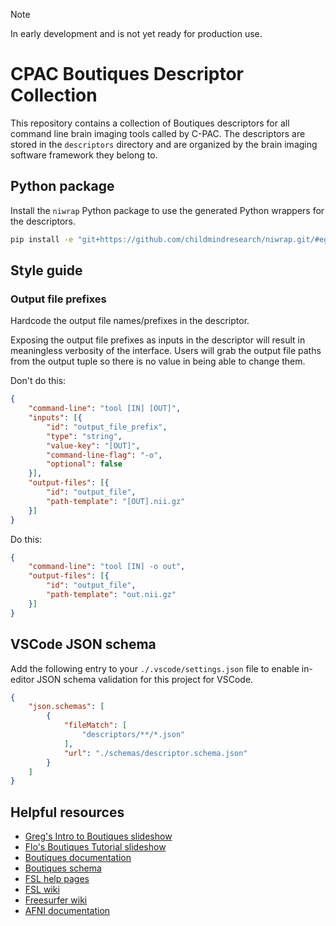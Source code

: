 > [!NOTE]  
> In early development and is not yet ready for production use.

# CPAC Boutiques Descriptor Collection

This repository contains a collection of Boutiques descriptors for all command line brain imaging tools called by C-PAC. The descriptors are stored in the `descriptors` directory and are organized by the brain imaging software framework they belong to.

## Python package

Install the `niwrap` Python package to use the generated Python wrappers for the descriptors.

```bash
pip install -e "git+https://github.com/childmindresearch/niwrap.git/#egg=niwrap&subdirectory=python"
```

## Style guide

### Output file prefixes

Hardcode the output file names/prefixes in the descriptor.

Exposing the output file prefixes as inputs in the descriptor will result in meaningless verbosity of the interface. Users will grab the output file paths from the output tuple so there is no value in being able to change them.

Don't do this:

```json
{
    "command-line": "tool [IN] [OUT]",
    "inputs": [{
        "id": "output_file_prefix",
        "type": "string",
        "value-key": "[OUT]",
        "command-line-flag": "-o",
        "optional": false
    }],
    "output-files": [{
        "id": "output_file",
        "path-template": "[OUT].nii.gz"
    }]
}
```

Do this:

```json
{
    "command-line": "tool [IN] -o out",
    "output-files": [{
        "id": "output_file",
        "path-template": "out.nii.gz"
    }]
}
```

## VSCode JSON schema

Add the following entry to your `./.vscode/settings.json` file to enable in-editor JSON schema validation for this project for VSCode.

```json
{
    "json.schemas": [
        {
            "fileMatch": [
                "descriptors/**/*.json"
            ],
            "url": "./schemas/descriptor.schema.json"
        }
    ]
}
```

## Helpful resources

- [Greg's Intro to Boutiques slideshow](https://docs.google.com/presentation/d/17ktohcT1iH6MX1DNklljlHnNaD8YH8u-FauKuopmugY/edit?usp=sharing)
- [Flo's Boutiques Tutorial slideshow](https://docs.google.com/presentation/d/1pVjWzubcoY1WuE0g09xV6K8yx7asklMGJKyMS2rDZ_w/edit?usp=sharing)
- [Boutiques documentation](https://boutiques.github.io/)
- [Boutiques schema](https://github.com/boutiques/boutiques/blob/master/boutiques/schema/descriptor.schema.json)
- [FSL help pages](https://childmindresearch.github.io/help-pages-fsl/)
- [FSL wiki](https://fsl.fmrib.ox.ac.uk/fsl/fslwiki)
- [Freesurfer wiki](https://surfer.nmr.mgh.harvard.edu/fswiki)
- [AFNI documentation](https://afni.nimh.nih.gov/pub/dist/doc/htmldoc/index.html)
